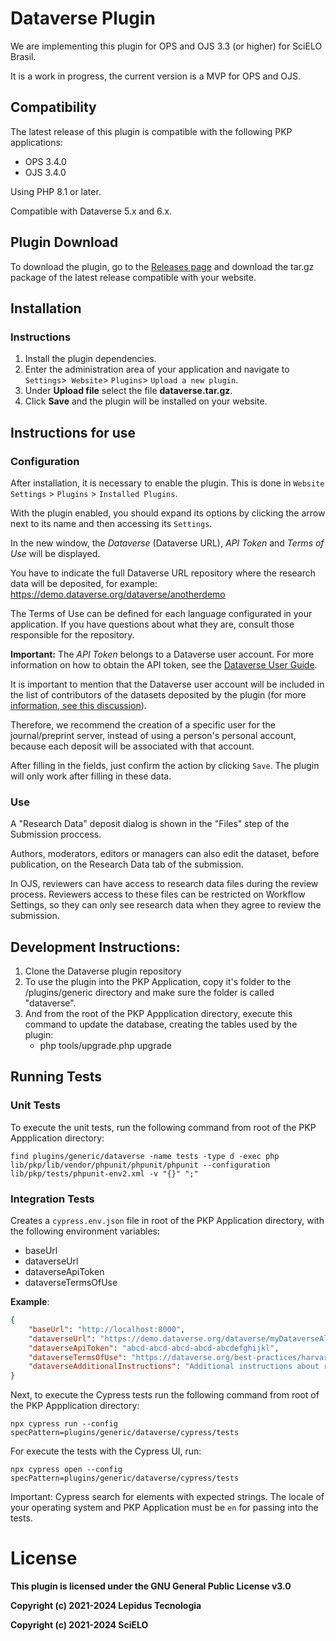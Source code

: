 # Dataverse Plugin

We are implementing this plugin for OPS and OJS 3.3 (or higher) for SciELO Brasil.

It is a work in progress, the current version is a MVP for OPS and OJS.

## Compatibility

The latest release of this plugin is compatible with the following PKP applications:

* OPS 3.4.0
* OJS 3.4.0

Using PHP 8.1 or later.

Compatible with Dataverse 5.x and 6.x.

## Plugin Download

To download the plugin, go to the [Releases page](https://github.com/lepidus/dataversePlugin/releases) and download the tar.gz package of the latest release compatible with your website.

## Installation

### Instructions

1. Install the plugin dependencies.
2. Enter the administration area of ​​your application and navigate to `Settings`>` Website`> `Plugins`> `Upload a new plugin`.
3. Under __Upload file__ select the file __dataverse.tar.gz__.
4. Click __Save__ and the plugin will be installed on your website.

## Instructions for use

### Configuration
After installation, it is necessary to enable the plugin. This is done in `Website Settings` > `Plugins` > `Installed Plugins`.

With the plugin enabled, you should expand its options by clicking the arrow next to its name and then accessing its `Settings`.

In the new window, the  _Dataverse_ (Dataverse URL), _API Token_ and _Terms of Use_ will be displayed.

You have to indicate the full Dataverse URL repository where the research data will be deposited, for example: https://demo.dataverse.org/dataverse/anotherdemo

The Terms of Use can be defined for each language configurated in your application. If you have questions about what they are, consult those responsible for the repository.

**Important:** The _API Token_ belongs to a Dataverse user account. For more information on how to obtain the API token, see the [Dataverse User Guide](https://guides.dataverse.org/en/5.13/user/account.html#api-token).

It is important to mention that the Dataverse user account will be included in the list of contributors of the datasets deposited by the plugin (for more [information, see this discussion](https://groups.google.com/g/dataverse-community/c/Oo4AUZJf4hE/m/DyVsQq9mAQAJ)).

Therefore, we recommend the creation of a specific user for the journal/preprint server, instead of using a person's personal account, because each deposit will be associated with that account.

After filling in the fields, just confirm the action by clicking `Save`. The plugin will only work after filling in these data.

### Use

A "Research Data" deposit dialog is shown in the "Files" step of the Submission proccess.

Authors, moderators, editors or managers can also edit the dataset, before publication, on the Research Data tab of the submission.

In OJS, reviewers can have access to research data files during the review process. Reviewers access to these files can be restricted on Workflow Settings, so they can only see research data when they agree to review the submission.

## Development Instructions:

1. Clone the Dataverse plugin repository
2. To use the plugin into the PKP Application, copy it's folder to the /plugins/generic directory and make sure the folder is called "dataverse".
3. And from the root of the PKP Appplication directory, execute this command to update the database, creating the tables used by the plugin:
    * php tools/upgrade.php upgrade

## Running Tests

### Unit Tests

To execute the unit tests, run the following command from root of the PKP Appplication directory:
```
find plugins/generic/dataverse -name tests -type d -exec php lib/pkp/lib/vendor/phpunit/phpunit/phpunit --configuration lib/pkp/tests/phpunit-env2.xml -v "{}" ";"
```

### Integration Tests

Creates a `cypress.env.json` file in root of the PKP Application directory, with the following environment variables:
- baseUrl
- dataverseUrl
- dataverseApiToken
- dataverseTermsOfUse

**Example**:

```json
{
    "baseUrl": "http://localhost:8000",
    "dataverseUrl": "https://demo.dataverse.org/dataverse/myDataverseAlias",
    "dataverseApiToken": "abcd-abcd-abcd-abcd-abcdefghijkl",
    "dataverseTermsOfUse": "https://dataverse.org/best-practices/harvard-dataverse-general-terms-use",
    "dataverseAdditionalInstructions": "Additional instructions about research data submission:"
}
```

Next, to execute the Cypress tests run the following command from root of the PKP Appplication directory:
```
npx cypress run --config specPattern=plugins/generic/dataverse/cypress/tests
```

For execute the tests with the Cypress UI, run:
```
npx cypress open --config specPattern=plugins/generic/dataverse/cypress/tests
```
Important: Cypress search for elements with expected strings. The locale of your operating system and PKP Application must be `en` for passing into the tests.

# License

__This plugin is licensed under the GNU General Public License v3.0__

__Copyright (c) 2021-2024 Lepidus Tecnologia__

__Copyright (c) 2021-2024 SciELO__

